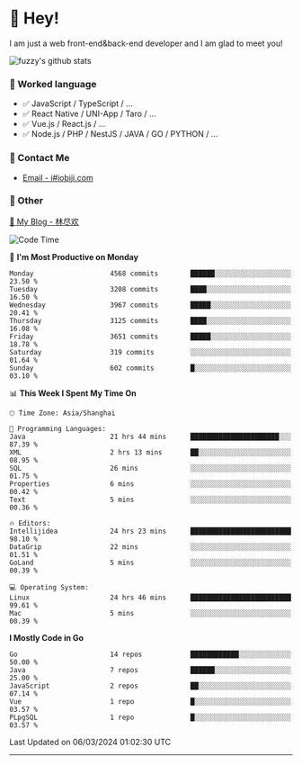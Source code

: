 # 👋 Hey!

I am just a web front-end&back-end developer and I am glad to meet you!

![fuzzy's github stats](https://github-readme-stats.vercel.app/api?username=JaydenForYou&&show_icons=true&&title_color=1abc9c&&icon_color=1abc9c)


### 📝 Worked language

- ✅ JavaScript / TypeScript / ...
- ✅ React Native / UNI-App / Taro / ...
- ✅ Vue.js / React.js / ...
- ✅ Node.js / PHP / NestJS / JAVA / GO / PYTHON / ...

### 📮 Contact Me

- [Email - i#iobiji.com](mailto:i@iobiji.com)


### 🤪 Other

[📌 My Blog - 林尽欢](https://iobiji.com)

<!--START_SECTION:waka-->
![Code Time](http://img.shields.io/badge/Code%20Time-279%20hrs%2057%20mins-blue)

📅 **I'm Most Productive on Monday** 

```text
Monday                   4568 commits        ██████░░░░░░░░░░░░░░░░░░░   23.50 % 
Tuesday                  3208 commits        ████░░░░░░░░░░░░░░░░░░░░░   16.50 % 
Wednesday                3967 commits        █████░░░░░░░░░░░░░░░░░░░░   20.41 % 
Thursday                 3125 commits        ████░░░░░░░░░░░░░░░░░░░░░   16.08 % 
Friday                   3651 commits        █████░░░░░░░░░░░░░░░░░░░░   18.78 % 
Saturday                 319 commits         ░░░░░░░░░░░░░░░░░░░░░░░░░   01.64 % 
Sunday                   602 commits         █░░░░░░░░░░░░░░░░░░░░░░░░   03.10 % 
```


📊 **This Week I Spent My Time On** 

```text
🕑︎ Time Zone: Asia/Shanghai

💬 Programming Languages: 
Java                     21 hrs 44 mins      ██████████████████████░░░   87.39 % 
XML                      2 hrs 13 mins       ██░░░░░░░░░░░░░░░░░░░░░░░   08.95 % 
SQL                      26 mins             ░░░░░░░░░░░░░░░░░░░░░░░░░   01.75 % 
Properties               6 mins              ░░░░░░░░░░░░░░░░░░░░░░░░░   00.42 % 
Text                     5 mins              ░░░░░░░░░░░░░░░░░░░░░░░░░   00.36 % 

🔥 Editors: 
Intellijidea             24 hrs 23 mins      █████████████████████████   98.10 % 
DataGrip                 22 mins             ░░░░░░░░░░░░░░░░░░░░░░░░░   01.51 % 
GoLand                   5 mins              ░░░░░░░░░░░░░░░░░░░░░░░░░   00.39 % 

💻 Operating System: 
Linux                    24 hrs 46 mins      █████████████████████████   99.61 % 
Mac                      5 mins              ░░░░░░░░░░░░░░░░░░░░░░░░░   00.39 % 
```

**I Mostly Code in Go** 

```text
Go                       14 repos            ████████████░░░░░░░░░░░░░   50.00 % 
Java                     7 repos             ██████░░░░░░░░░░░░░░░░░░░   25.00 % 
JavaScript               2 repos             ██░░░░░░░░░░░░░░░░░░░░░░░   07.14 % 
Vue                      1 repo              █░░░░░░░░░░░░░░░░░░░░░░░░   03.57 % 
PLpgSQL                  1 repo              █░░░░░░░░░░░░░░░░░░░░░░░░   03.57 % 
```




 Last Updated on 06/03/2024 01:02:30 UTC
<!--END_SECTION:waka-->
---
